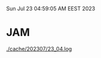 Sun Jul 23 04:59:05 AM EEST 2023
# JAM
<a href='./cache/202307/23_04.log'>./cache/202307/23_04.log</a>
